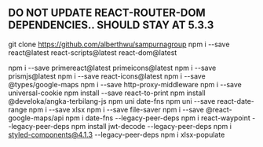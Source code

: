 ## DO NOT UPDATE REACT-ROUTER-DOM DEPENDENCIES.. SHOULD STAY AT 5.3.3

git clone https://github.com/alberthwu/sampurnagroup
npm i --save  react@latest react-scripts@latest react-dom@latest
<!-- Sudah tidak digunakan untuk Font Awesome, diganti 1 package di react-icons -->
<!-- npm i --save @fortawesome/fontawesome-svg-core
npm i --save @fortawesome/free-solid-svg-icons
npm i --save @fortawesome/free-regular-svg-icons -->
npm i --save primereact@latest primeicons@latest
npm i --save prismjs@latest
npm i --save react-icons@latest
npm i --save @types/google-maps
npm i --save http-proxy-middleware
npm i --save universal-cookie
npm install --save react-to-print
npm install @develoka/angka-terbilang-js
npm uni date-fns
npm uni --save react-date-range
npm i --save xlsx 
npm i --save file-saver
npm i --save @react-google-maps/api
npm i date-fns --legacy-peer-deps
npm i react-waypoint --legacy-peer-deps
npm install jwt-decode --legacy-peer-deps
npm i styled-components@4.1.3 --legacy-peer-deps
npm i xlsx-populate
